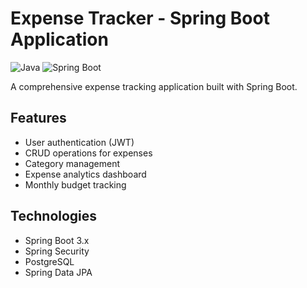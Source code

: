 # Expense Tracker - Spring Boot Application

![Java](https://img.shields.io/badge/Java-17-blue)
![Spring Boot](https://img.shields.io/badge/Spring%20Boot-3.x-green)


A comprehensive expense tracking application built with Spring Boot.

## Features
- User authentication (JWT)
- CRUD operations for expenses
- Category management
- Expense analytics dashboard
- Monthly budget tracking

## Technologies
- Spring Boot 3.x
- Spring Security
- PostgreSQL
- Spring Data JPA
